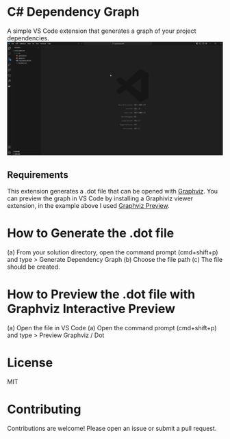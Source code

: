 # C# Dependency Graph

A simple VS Code extension that generates a graph of your project dependencies.
![](https://github.com/danilocolombi/vscode-csharp-dependency-graph/blob/main/images/demo.gif?raw=true)

## Requirements
This extension generates a .dot file that can be opened with [Graphviz](https://graphviz.org/). You can preview the graph in VS Code by installing a Graphiviz viewer extension, in the example above I used [Graphviz Preview](https://marketplace.visualstudio.com/items?itemName=tintinweb.graphviz-interactive-preview).

# How to Generate the .dot file
(a) From your solution directory, open the command prompt (cmd+shift+p) and type > Generate Dependency Graph
(b) Choose the file path
(c) The file should be created.

# How to Preview the .dot file with Graphviz Interactive Preview
(a) Open the file in VS Code
(a) Open the command prompt (cmd+shift+p) and type > Preview Graphviz / Dot

# License
MIT

# Contributing
Contributions are welcome! Please open an issue or submit a pull request.


